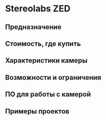 # Stereolabs ZED

## Предназначение

## Стоимость, где купить



## Характеристики камеры

## Возможности и ограничения

## ПО для работы с камерой

## Примеры проектов



